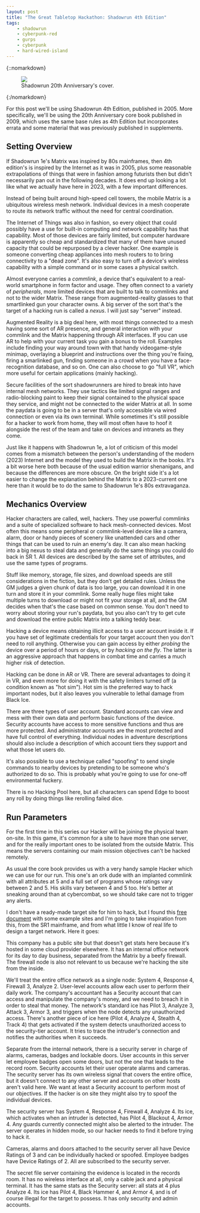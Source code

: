 ```yaml
---
layout: post
title: "The Great Tabletop Hackathon: Shadowrun 4th Edition"
tags:
    - shadowrun
    - cyberpunk-red
    - gurps
    - cyberpunk
    - hard-wired-island
---
```


{::nomarkdown}
<figure class="center">
   <img src="{{ "/assets/sr4-cover.jpg" | absolute_url }}"/>
   <figcaption>
     Shadowrun 20th Anniversary's cover.
   </figcaption>
</figure>
{:/nomarkdown}

For this post we'll be using Shadowrun 4th Edition, published in 2005. More
specifically, we'll be using the 20th Anniversary core book published in 2009,
which uses the same base rules as 4th Edition but incorporates errata and some
material that was previously published in supplements.

## Setting Overview

If Shadowrun 1e's Matrix was inspired by 80s mainframes, then 4th edition's is
inspired by the Internet as it was in 2005, plus some reasonable extrapolations
of things that were in fashion among futurists then but didn't necessarily pan
out in the following decades. It does end up looking a lot like what we actually
have here in 2023, with a few important differences.

Instead of being built around high-speed cell towers, the mobile Matrix is a
ubiquitous wireless mesh network. Individual devices in a mesh cooperate to
route its network traffic without the need for central coordination.

The Internet of Things was also in fashion, so every object that could possibly
have a use for built-in computing and network capability has that
capability. Most of those devices are fairly limited, but computer hardware is
apparently so cheap and standardized that many of them have unused capacity that
could be repurposed by a clever hacker. One example is someone converting cheap
appliances into mesh routers to to bring connectivity to a "dead zone". It's
also easy to turn off a device's wireless capability with a simple command or in
some cases a physical switch.

Almost everyone carries a _commlink_, a device that's equivalent to a real-world
smartphone in form factor and usage. They often connect to a variety of
_peripherals_, more limited devices that are built to talk to commlinks and not
to the wider Matrix. These range from augmented-reality glasses to that
smartlinked gun your character owns. A big server of the sort that's the target
of a hacking run is called a _nexus_. I will just say "server" instead.

Augmented Reality is a big deal here, with most things connected to a mesh
having some sort of AR presence, and general interaction with your commlink and
the Matrix happening through AR interfaces. If you can use AR to help with your
current task you gain a bonus to the roll. Examples include finding your way
around town with that handy videogame-style minimap, overlaying a blueprint and
instructions over the thing you're fixing, firing a smarlinked gun, finding
someone in a crowd when you have a face-recognition database, and so on. One can
also choose to go "full VR", which more useful for certain applications (mainly
hacking).

Secure facilities of the sort shadowrunners are hired to break into have
internal mesh networks. They use tactics like limited signal ranges and
radio-blocking paint to keep their signal contained to the physical space they
service, and might not be connected to the wider Matrix at all. In some the
paydata is going to be in a server that's only accessible via wired connection
or even via its own terminal. While sometimes it's still possible for a hacker
to work from home, they will most often have to hoof it alongside the rest of
the team and take on devices and intranets as they come.

Just like it happens with Shadowrun 1e, a lot of criticism of this model comes
from a mismatch between the person's understanding of the modern (2023) Internet
and the model they used to build the Matrix in the books. It's a bit worse here
both because of the usual edition warrior shenanigans, and because the
differences are more obscure. On the bright side it's a lot easier to change the
explanation behind the Matrix to a 2023-current one here than it would be to do
the same to Shadowrun 1e's 80s extravaganza.

## Mechanics Overview

Hacker characters are called, well, hackers. They use powerful commlinks and a
suite of specialized software to hack mesh-connected devices. Most often this
means some peripheral or commlink-level device like a camera, alarm, door or
handy pieces of scenery like unattended cars and other things that can be used
to ruin an enemy's day. It can also mean hacking into a big nexus to steal data
and generally do the same things you could do back in SR 1. All devices are
described by the same set of attributes, and use the same types of programs.

Stuff like memory, storage, file sizes, and download speeds are still
considerations in the fiction, but they don't get detailed rules. Unless the GM
judges a given chunk of data is too large, you can download it in one turn and
store it in your commlink. Some really huge files might take multiple turns to
download or might not fit your storage at all, and the GM decides when that's
the case based on common sense. You don't need to worry about storing your run's
paydata, but you also can't try to get cute and download the entire public
Matrix into a talking teddy bear.

Hacking a device means obtaining illicit access to a user account inside it. If
you have set of legitimate credentials for your target account then you don't
need to roll anything. Otherwise you can gain access by either _probing_ the
device over a period of hours or days, or by _hacking on the fly_. The latter is
an aggressive approach that happens in combat time and carries a much higher
risk of detection.

Hacking can be done in AR or VR. There are several advantages to doing it in VR,
and even more for doing it with the safety limiters turned off (a condition
known as "hot sim"). Hot sim is the preferred way to hack important nodes, but
it also leaves you vulnerable to lethal damage from Black Ice.

There are three types of user account. Standard accounts can view and mess with
their own data and perform basic functions of the device. Security accounts have
access to more sensitive functions and thus are more protected. And
administrator accounts are the most protected and have full control of
everything. Individual nodes in adventure descriptions should also include a
description of which account tiers they support and what those let users do.

It's also possible to use a technique called "spoofing" to send single commands
to nearby devices by pretending to be someone who's authorized to do so. This is
probably what you're going to use for one-off environmental fuckery.

There is no Hacking Pool here, but all characters can spend Edge to boost any
roll by doing things like rerolling failed dice.


## Run Parameters

For the first time in this series our Hacker will be joining the physical team
on-site. In this game, it's common for a site to have more than one server, and
for the really important ones to be isolated from the outside Matrix. This means
the servers containing our main mission objectives can't be hacked remotely.

As usual the core book provides us with a very handy sample Hacker which we can
use for our run. This one's an ork dude with an implanted commlink with all
attributes at 5 and a full set of programs whose ratings vary between 2
and 5. His skills vary between 4 and 5 too. He's better at sneaking around than
at cybercombat, so we should take care not to trigger any alerts.

I don't have a ready-made target site for him to hack, but I found this [free
document][1] with some example sites and I'm going to take inspiration from
this, from the SR1 mainframe, and from what little I know of real life to design
a target network. Here it goes:

This company has a public site but that doesn't get stats here because it's
hosted in some cloud provider elsewhere. It has an internal office network for
its day to day business, separated from the Matrix by a beefy firewall. The
firewall node is also not relevant to us because we're hacking the site from the
inside.

We'll treat the entire office network as a single node: System 4, Response 4,
Firewall 3, Analyze 2. User-level accounts allow each user to perform their
daily work. The company's accountant has a Security account that can access and
manipulate the company's money, and we need to breach it in order to steal that
money. The network's standard ice has Pilot 3, Analyze 3, Attack 3, Armor 3, and
triggers when the node detects any unauthorized access. There's another piece of
ice here (Pilot 4, Analyze 4, Stealth 4, Track 4) that gets activated if the
system detects unauthorized access to the security-tier account. It tries to
trace the intruder's connection and notifies the authorities when it succeeds.

Separate from the internal network, there is a security server in charge of
alarms, cameras, badges and lockable doors. User accounts in this server let
employee badges open some doors, but not the one that leads to the record
room. Security accounts let their user operate alarms and cameras. The security
server has its own wireless signal that covers the entire office, but it doesn't
connect to any other server and accounts on other hosts aren't valid here. We
want at least a Security account to perform most of our objectives. If the
hacker is on site they might also try to spoof the individual devices.

The security server has System 4, Response 4, Firewall 4, Analyze 4. Its ice,
which activates when an intruder is detected, has Pilot 4, Blackout 4,
Armor 4. Any guards currently connected might also be alerted to the
intruder. The server operates in hidden mode, so our hacker needs to find it
before trying to hack it.

Cameras, alarms and doors attached to the security server all have Device
Ratings of 3 and can be individually hacked or spoofed. Employee badges have
Device Ratings of 2. All are subscribed to the security server.

The secret file server containing the evidence is located in the records
room. It has no wireless interface at all, only a cable jack and a physical
terminal. It has the same stats as the Security server: all stats at 4 plus
Analyze 4. Its ice has Pilot 4, Black Hammer 4, and Armor 4, and is of course
illegal for the target to possess. It has only security and admin accounts.


[1]: https://pavao.org/shadowrun/miscellany/example_matrix.pdf

